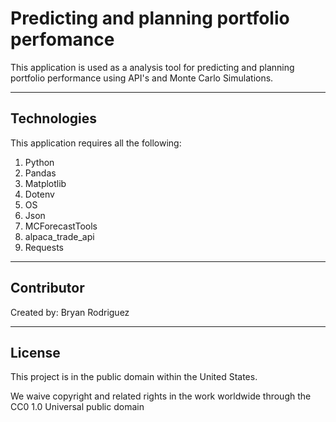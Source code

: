 # Predicting and planning portfolio perfomance

This application is used as a analysis tool for predicting and planning portfolio performance using API's and Monte Carlo Simulations.

---

## Technologies

This application requires all the following:

1. Python 
2. Pandas
3. Matplotlib
4. Dotenv
5. OS
6. Json
7. MCForecastTools
8. alpaca_trade_api
9. Requests

---

## Contributor

Created by: Bryan Rodriguez

---

## License

This project is in the public domain within the United States.

We waive copyright and related rights in the work worldwide through the CC0 1.0 Universal public domain 
